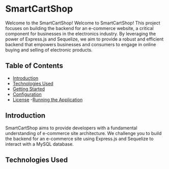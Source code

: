 # SmartCartShop

Welcome to the SmartCartShop!
Welcome to SmartCartShop! This project focuses on building the backend for an e-commerce website, a critical component for businesses in the electronics industry. By leveraging the power of Express.js and Sequelize, we aim to provide a robust and efficient backend that empowers businesses and consumers to engage in online buying and selling of electronic products.

## Table of Contents

- [Introduction](#Introduction)
- [Technologies Used](#TechnologiesUsed)
- [Getting Started](#getting-started)
- [Configuration](#Configuration)
- [License](#license) -[Running the Application](#RunningtheApplication)

## Introduction

SmartCartShop aims to provide developers with a fundamental understanding of e-commerce site architecture. We challenge you to build the backend for an e-commerce site using Express.js and Sequelize to interact with a MySQL database.

## Technologies Used
